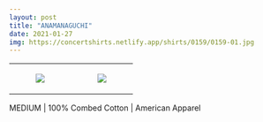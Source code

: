 ```yaml
---
layout: post
title: "ANAMANAGUCHI"
date: 2021-01-27
img: https://concertshirts.netlify.app/shirts/0159/0159-01.jpg
---
```




<table style="width:100%;"><tr><td style="vertical-align:top;">
      <figure class="tmblr-full" data-orig-height="2048" data-orig-width="1365" data-orig-src="https://concertshirts.netlify.app/shirts/0159/0159-01.jpg"><img src="https://64.media.tumblr.com/7bf713ff796d4ef9d4e783caef7c6f4e/499e9c6eb93ce31e-40/s540x810/4f0168ab5308c5808d00122b2b0c15cc06db7999.jpg" data-orig-height="2048" data-orig-width="1365" data-orig-src="https://concertshirts.netlify.app/shirts/0159/0159-01.jpg"/></figure></td>
    <td style="vertical-align:top;">
      <figure class="tmblr-full" data-orig-height="2048" data-orig-width="1365" data-orig-src="https://concertshirts.netlify.app/shirts/0159/0159-02.jpg"><img src="https://64.media.tumblr.com/3ce67873cf6c8e33b64315c02fc6bac2/499e9c6eb93ce31e-f7/s540x810/876d78075dfbd67ba820ab7cfd43c216cbcc0e09.jpg" data-orig-height="2048" data-orig-width="1365" data-orig-src="https://concertshirts.netlify.app/shirts/0159/0159-02.jpg"/></figure></td>
  </tr></table><p>
  MEDIUM | 100% Combed Cotton | American Apparel
</p>
